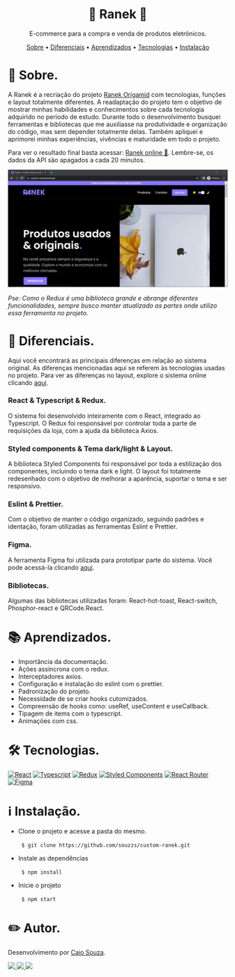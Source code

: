 <p><h1 align="center">📱 Ranek 🛒 </h1></p>
<p align="center">E-commerce para a compra e venda de produtos eletrônicos.</p>

<p align="center">
 <a href="#sobre">Sobre</a> •
 <a href="#diferenciais">Diferenciais</a> •
 <a href="#aprendizados">Aprendizados</a> •
 <a href="#tecnologias">Tecnologias</a> •
 <a href="#instalacao">Instalação</a>
</p>
<div id="sobre">
  <h1>📎 Sobre. </h1>
  <p>
      A Ranek é a recriação do projeto <a href="https://ranek.origamid.dev/">Ranek Origamid</a> com tecnologias, funções e layout totalmente diferentes. A readaptação       do projeto tem o objetivo de mostrar minhas habilidades e conhecimentos sobre cada tecnologia adquirido no periodo de estudo. Durante todo o desenvolvimento           busquei ferramentas e bibliotecas que me auxiliasse na produtividade e organização do código, mas sem depender totalmente delas. Também apliquei e aprimorei           minhas experiências, vivências e maturidade em todo o projeto.
  </p>
  <p>
      Para ver o resultado final basta acessar: <a href="https://custom-ranek.vercel.app/">Ranek online 🛒</a>. Lembre-se, os dados da API são apagados a cada 20           minutos.
  </p>
  <img src="./src/assets/demo-ranek.PNG" alt="Demo Ranek"/>
  <p>
      <em>Pse: Como o Redux é uma biblioteca grande e abrange diferentes funcionalidades, sempre busco manter atualizado as partes onde utilizo essa ferramenta no           projeto.</em>     
  </p>
</div>
<div id="diferenciais">
  <h1>📌 Diferenciais. </h1>
  <p>
      Aqui você encontrará as principais diferenças em relação ao sistema original. As diferenças mencionadas aqui se referem às tecnologias usadas no projeto. Para ver as diferenças no layout, explore o sistema online clicando <a href="https://custom-ranek.vercel.app/">aqui</a>.
  </p>
  <div>
      <h3>React & Typescript & Redux.</h3>
      <p>
          O sistema foi desenvolvido inteiramente com o React, integrado ao Typescript. O Redux foi responsável por controlar toda a parte de requisições da loja, com a ajuda da biblioteca Axios.
      </p>
  </div>
  <div>
      <h3>Styled components & Tema dark/light & Layout.</h3>
      <p>
          A biblioteca Styled Components foi responsável por toda a estilização dos componentes, incluindo o tema dark e light. O layout foi totalmente redesenhado com o objetivo de melhorar a aparência, suportar o tema e ser responsivo.
      </p>
  </div>
  <div>
      <h3>Eslint & Prettier.</h3>
      <p>
          Com o objetivo de manter o código organizado, seguindo padrões e identação, foram utilizadas as ferramentas Eslint e Prettier.
      </p>
  </div>
  <div>
      <h3>Figma.</h3>
      <p>
          A ferramenta Figma foi utilizada para prototipar parte do sistema. Você pode acessá-la clicando <a href="https://www.figma.com/file/NHO4RzF25O2C1Vojjxoyjt/ranek?node-id=0%3A1">aqui</a>.
      </p>
  </div>
  <div>
      <h3>Bibliotecas.</h3>
      <p>
          Algumas das bibliotecas utilizadas foram: React-hot-toast, React-switch, Phosphor-react e QRCode.React.
      </p>
  </div>
</div>
<div id="aprendizados">
 <h1>📚 Aprendizados. </h1>
 <ul>
  <li>Importância da documentação.</li>
  <li>Ações assíncrona com o redux.</li>
  <li>Interceptadores axios.</li>
  <li>Configuração e instalação do eslint com o prettier.</li>
  <li>Padronização do projeto.</li>
  <li>Necessidade de se criar hooks cutomizados.</li>
  <li>Compreensão de hooks como: useRef, useContent e useCallback.</li>
  <li>Tipagem de items com o typescript.</li>
  <li>Animações com css.</li>
 </ul>
<div>
    
<div id="tecnologias">
  <h1>🛠 Tecnologias.</h1>
  <div>
    <a href="https://pt-br.reactjs.org/"><img src="https://img.shields.io/badge/react-%2320232a.svg?style=for-the-badge&amp;logo=react&amp;logoColor=%2361DAFB"              alt="React"></a>
    <a href="https://www.typescriptlang.org/"><img src="https://img.shields.io/badge/TypeScript-007ACC?style=for-the-badge&logo=typescript&logoColor=white"                  alt="Typescript"></a>
    <a href="https://redux.js.org/"><img src="https://img.shields.io/badge/redux-%23593d88.svg?style=for-the-badge&amp;logo=redux&amp;logoColor=white" alt="Redux"></a>
    <a href="https://styled-components.com/"><img src="https://img.shields.io/badge/styled--components-DB7093?style=for-the-badge&amp;logo=styled-               components&amp;logoColor=white" alt="Styled Components"></a>
    <a href="https://reactrouter.com/"><img src="https://img.shields.io/badge/React_Router-CA4245?style=for-the-badge&amp;logo=react-router&amp;logoColor=white"            alt="React Router"></a> 
    <a href="https://www.figma.com/"><img src="https://img.shields.io/badge/Figma-F24E1E?style=for-the-badge&logo=figma&logoColor=white" alt="Figma" /></a>
    </div>
</div>
    <div id="instalacao">
   <h1>ℹ️ Instalação.</h1>
  <ul>
    <li>
      <p>Clone o projeto e acesse a pasta do mesmo.</p>
      <code> $ git clone https://github.com/souzzs/custom-ranek.git </code>
    </li>
    <li>
      <p>Instale as dependências</p>
      <code> $ npm install </code>
    </li>
    <li>
      <p>Inicie o projeto</p>
      <code> $ npm start </code>
    </li>
  </ul>
</div>
  
<div id="autor">
  <h1>✏️ Autor.</h1>
  <p>Desenvolvimento por <a href="https://github.com/souzzs">Caio Souza</a>.</p>
  <a href="https://www.linkedin.com/in/souzzs/" target="_blank">
    <img src="https://img.shields.io/badge/-LinkedIn-%230077B5?style=for-the-badge&logo=linkedin&logoColor=white">
  </a>
  <a href="mailto:souzsdev@gmail.com" target="_blank">
    <img src="https://img.shields.io/badge/-Gmail-%23333?style=for-the-badge&logo=gmail&logoColor=white">
  </a>
  <a href="https://discord.gg/BsnqGK6e" target="_blank">
    <img src="https://img.shields.io/badge/Discord-7289DA?style=for-the-badge&logo=discord&logoColor=white">
  </a>
  </p>
</div>

